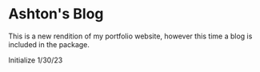 # Ashton's Blog

This is a new rendition of my portfolio website, however this time a blog is included in the package.

Initialize 1/30/23
